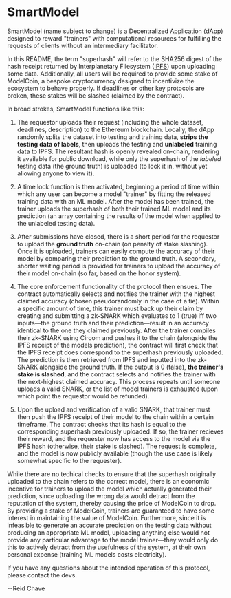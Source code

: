 # SmartModel

SmartModel (name subject to change) is a Decentralized Application (dApp) designed to reward "trainers" with computational resources for fulfilling the requests of clients without an intermediary facilitator. 

In this README, the term "superhash" will refer to the SHA256 digest of the hash receipt returned by Interplanetary Filesystem ([IPFS](https://www.ipfs.com/)) upon uploading some data. Additionally, all users will be required to provide some stake of ModelCoin, a bespoke cryptocurrency designed to incentivize the ecosystem to behave properly. If deadlines or other key protocols are broken, these stakes will be slashed (claimed by the contract).

In broad strokes, SmartModel functions like this:

1) The requestor uploads their request (including the whole dataset, deadlines, description) to the Ethereum blockchain. Locally, the dApp randomly splits the dataset into testing and training data, **strips the testing data of labels**, then uploads the testing and **unlabeled** training data to IPFS. The resultant hash is openly revealed on-chain, rendering it available for public download, while only the superhash of the _labeled_ testing data (the ground truth) is uploaded (to lock it in, without yet allowing anyone to view it).

2) A time lock function is then activated, beginning a period of time within which any user can become a model "trainer" by fitting the released training data with an ML model. After the model has been trained, the trainer uploads the superhash of both their trained ML model and its prediction (an array containing the results of the model when applied to the unlabeled testing data).

3) After submissions have closed, there is a short period for the requestor to upload the **ground truth** on-chain (on penalty of stake slashing). Once it is uploaded, trainers can easily compute the accuracy of their model by comparing their prediction to the ground truth. A secondary, shorter waiting period is provided for trainers to upload the accuracy of their model on-chain (so far, based on the honor system). 

4) The core enforcement functionality of the protocol then ensues. The contract automatically selects and notifies the trainer with the highest claimed accuracy (chosen pseudorandomly in the case of a tie). Within a specific amount of time, this trainer must back up their claim by creating and submitting a zk-SNARK which evaluates to 1 (true) iff two inputs—the ground truth and their prediction—result in an accuracy identical to the one they claimed previously. After the trainer compiles their zk-SNARK using Circom and pushes it to the chain (alongside the IPFS receipt of the models prediction), the contract will first check that the IPFS receipt does correspond to the superhash previously uploaded. The prediction is then retrieved from IPFS and inputted into the zk-SNARK alongside the ground truth. If the output is 0 (false), **the trainer's stake is slashed**, and the contract selects and notifies the trainer with the next-highest claimed accuracy. This process repeats until someone uploads a valid SNARK, or the list of model trainers is exhausted (upon which point the requestor would be refunded).

5) Upon the upload and verification of a valid SNARK, that trainer must then push the IPFS receipt of their model to the chain within a certain timeframe. The contract checks that its hash is equal to the corresponding superhash previously uploaded. If so, the trainer recieves their reward, and the requester now has access to the model via the IPFS hash (otherwise, their stake is slashed). The request is complete, and the model is now publicly available (though the use case is likely somewhat specific to the requester).

While there are no techical checks to ensure that the superhash originally uploaded to the chain refers to the correct model, there is an economic incentive for trainers to upload the model which actually generated their prediction, since uploading the wrong data would detract from the reputation of the system, thereby causing the price of ModelCoin to drop. By providing a stake of ModelCoin, trainers are guaranteed to have some interest in maintaining the value of ModelCoin. Furthermore, since it is infeasible to generate an accurate prediction on the testing data without producing an appropriate ML model, uploading anything else would not provide any particular advantage to the model trainer—they would only do this to actively detract from the usefulness of the system, at their own personal expense (training ML models costs electricity).

If you have any questions about the intended operation of this protocol, please contact the devs.

--Reid Chave
